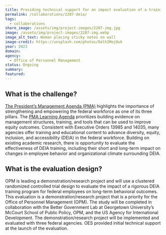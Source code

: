```yaml
---
title: Providing technical support for an impact evaluation of a training program
permalink: /collaborations/2207-deia/
tags:
  - collaborations
share_image: /assets/img/project-images/2207-img.jpg
image: /assets/img/project-images/2207-img.webp
image_alt_text: Woman placing sticky notes on wall
image-credit: https://unsplash.com/photos/Oalh2MojUuk
year: 2023
domain:
agency: 
  - Office of Personnel Management
status: Ongoing
summary: 
featured: 
---
```


## What is the challenge? 
<a href="https://www.performance.gov/pma/" target="blank_">The President’s Management Agenda (PMA)</a> highlights the importance of strengthening and empowering the federal workforce as one of its three pillars. The <a href="https://assets.performance.gov/PMA/PMA-Learning-Agenda.pdf" target="blank_">PMA Learning Agenda</a> prioritizes building evidence on management structures, training, and tools that can be used to improve equity outcomes. Consistent with Executive Orders 13985 and 14035, many agencies offer training and educational content to advance diversity, equity, inclusion, and accessibility (DEIA) in the federal workforce. Building on existing academic research, there is opportunity to evaluate the effectiveness of DEIA training, including their short and long-term impact on changes in employee behavior and organizational climate surrounding DEIA.

## What is the evaluation design?
OPM is leading a demonstration/research project and will use a clustered randomized controlled trial design to evaluate the impact of a rigorous DEIA training program for federal employees on long-term behavioral outcomes. This evaluation is a demonstration/research project that is a priority for the Office of Personnel Management (OPM). The study will be completed in collaboration with the Better Government Lab at Georgetown University’s McCourt School of Public Policy, OPM, and the US Agency for International Development. The demonstration/research project will be implemented and evaluated with three federal agencies. OES provided initial technical support at the launch of the evaluation.
